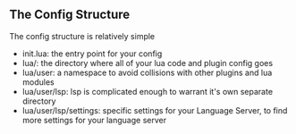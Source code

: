 ## The Config Structure

The config structure is relatively simple

- init.lua: the entry point for your config
- lua/: the directory where all of your lua code and plugin config goes
- lua/user: a namespace to avoid collisions with other plugins and lua modules
- lua/user/lsp: lsp is complicated enough to warrant it's own separate directory
- lua/user/lsp/settings: specific settings for your Language Server, to find more settings for your language server
